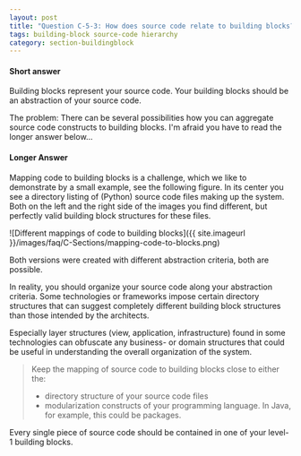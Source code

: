 ```yaml
---
layout: post
title: "Question C-5-3: How does source code relate to building blocks?"
tags: building-block source-code hierarchy
category: section-buildingblock
---
```


#### Short answer

Building blocks represent your source code. Your building blocks should be an abstraction of your source code.

The problem: There can be several possibilities how you can aggregate source code constructs to building blocks. I'm afraid you  have to read the longer answer below...


#### Longer Answer

Mapping code to building blocks is a challenge, which we like to demonstrate by a small example, see the following figure. In its center you see a directory listing of (Python) source code files making up the system. Both on the left and the right side of the images you find different, but perfectly valid building block structures for these files.

![Different mappings of code to building blocks]({{ site.imageurl }}/images/faq/C-Sections/mapping-code-to-blocks.png)

Both versions were created with different abstraction criteria, both are possible.

In reality, you should organize your source code along your abstraction criteria. Some technologies or frameworks impose certain directory structures that can suggest completely
different building block structures than those intended by the architects.

Especially layer structures (view, application, infrastructure) found in some technologies can obfuscate any business- or domain structures that could be useful in understanding the overall organization of the system.

> Keep the mapping of source code to building blocks close to either the:  
>
> * directory structure of your source code files
> * modularization constructs of your programming language. In Java, for example, this could be packages.

Every single piece of source code should be contained in one of your level-1 building blocks.
